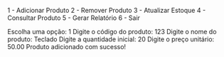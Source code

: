 1 - Adicionar Produto
2 - Remover Produto
3 - Atualizar Estoque
4 - Consultar Produto
5 - Gerar Relatório
6 - Sair

Escolha uma opção: 1
Digite o código do produto: 123
Digite o nome do produto: Teclado
Digite a quantidade inicial: 20
Digite o preço unitário: 50.00
Produto adicionado com sucesso!